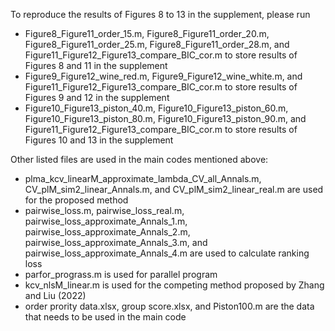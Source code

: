 To reproduce the results of Figures 8 to 13 in the supplement, please run

- Figure8_Figure11_order_15.m, Figure8_Figure11_order_20.m, Figure8_Figure11_order_25.m, Figure8_Figure11_order_28.m, and Figure11_Figure12_Figure13_compare_BIC_cor.m to store results of Figures 8 and 11 in the supplement
- Figure9_Figure12_wine_red.m, Figure9_Figure12_wine_white.m, and Figure11_Figure12_Figure13_compare_BIC_cor.m to store results of Figures 9 and 12 in the supplement
- Figure10_Figure13_piston_40.m, Figure10_Figure13_piston_60.m, Figure10_Figure13_piston_80.m, Figure10_Figure13_piston_90.m, and Figure11_Figure12_Figure13_compare_BIC_cor.m to store results of Figures 10 and 13 in the supplement

Other listed files are used in the main codes mentioned above:

- plma_kcv_linearM_approximate_lambda_CV_all_Annals.m, CV_plM_sim2_linear_Annals.m, and CV_plM_sim2_linear_real.m are used for the proposed method
- pairwise_loss.m, pairwise_loss_real.m, pairwise_loss_approximate_Annals_1.m, pairwise_loss_approximate_Annals_2.m, pairwise_loss_approximate_Annals_3.m, and pairwise_loss_approximate_Annals_4.m are used to calculate ranking loss
- parfor_prograss.m is used for parallel program
- kcv_nlsM_linear.m is used for the competing method proposed by Zhang and Liu (2022)
- order prority data.xlsx, group score.xlsx, and Piston100.m are the data that needs to be used in the main code
